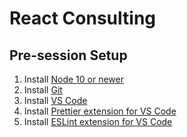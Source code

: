 # React Consulting

## Pre-session Setup

1. Install [Node 10 or newer](http://nodejs.org)
1. Install [Git](https://git-scm.com/)
1. Install [VS Code](https://code.visualstudio.com/)
1. Install [Prettier extension for VS Code](https://marketplace.visualstudio.com/items?itemName=esbenp.prettier-vscode)
1. Install [ESLint extension for VS Code](https://marketplace.visualstudio.com/items?itemName=dbaeumer.vscode-eslint)

